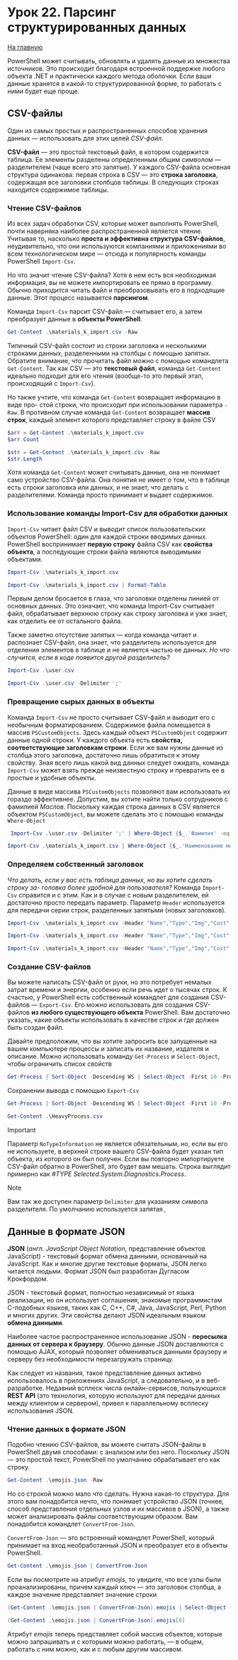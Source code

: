 # Урок 22. Парсинг структурированных данных

[На главную](/mdk0401.github.io)

PowerShell может считывать, обновлять и удалять данные из множества источников. Это происходит благодаря встроенной поддержке любого объекта .NET и практически каждого метода оболочки. Если ваши данные хранятся в какой-то структурированной форме, то работать с ними будет еще проще.

## CSV-файлы 
Один из самых простых и распространенных способов хранения данных — использовать для этих целей *CSV-файл*. 

**CSV-файл** — это простой текстовый файл, в котором содержится таблица. Ее элементы разделены определенным общим символом — разделителем (чаще всего это запятые). У каждого CSV-файла основная структура одинакова: первая строка в CSV — это **строка заголовка**, содержащая все заголовки столбцов таблицы. В следующих строках находится содержимое таблицы. 

### Чтение CSV-файлов 
Из всех задач обработки CSV, которые может выполнять PowerShell, почти наверняка наиболее распространенной является чтение. Учитывая то, насколько **проста и эффективна структура CSV-файлов**, неудивительно, что они используются компаниями и приложениями во всем технологическом мире — отсюда и популярность команды PowerShell `Import-Csv`. 

Но что значит чтение CSV-файла? Хотя в нем есть вся необходимая информация, вы не можете импортировать ее прямо в программу. Обычно приходится читать файл и преобразовывать его в подходящие данные. Этот процесс называется **парсингом**. 

Команда `Import-Csv` парсит CSV-файл — считывает его, а затем преобразует данные в **объекты PowerShell**. 

```powershell
Get-Content .\materials_k_import.csv -Raw
```

Типичный CSV-файл состоит из строки заголовка и несколькими строками данных, разделенными на столбцы с помощью запятых. Обратите внимание, что прочитать файл можно с помощью командлета `Get-Content`. Так как CSV — это **текстовый файл**, команда `Get-Content` идеально подходит для его чтения (вообще-то это первый этап, происходящий с `Import-Csv`). 

Но также учтите, что команда `Get-Content` возвращает информацию в виде про- стой строки, что происходит при использовании параметра `-Raw`. В противном случае команда `Get-Content` возвращает **массив строк**, каждый элемент которого представляет строку в файле CSV

```powershell
$arr = Get-Content .\materials_k_import.csv
$arr.Count

$str = Get-Content .\materials_k_import.csv -Raw
$str.Length
```

Хотя команда `Get-Content` может считывать данные, она не понимает само устройство CSV-файла. Она понятия не имеет о том, что в таблице есть строки заголовка или данных, и не знает, что делать с разделителями. Команда просто принимает и выдает содержимое.

### Использование команды Import-Csv для обработки данных
`Import-Csv` читает файл CSV и выводит список пользовательских объектов PowerShell: один для каждой строки вводимых данных. PowerShell воспринимает **первую строку** файла CSV как **свойства объекта**, а последующие строки файла являются выводимыми объектами. 

```powershell
Import-Csv .\materials_k_import.csv

Import-Csv .\materials_k_import.csv | Format-Table
```

Первым делом бросается в глаза, что заголовки отделены линией от основных данных. Это означает, что команда Import-Csv считывает файл, обрабатывает верхнюю строку как строку заголовка и уже знает, как отделить ее от остального файла. 

Также заметно отсутствие запятых — когда команда читает и распознает CSV-файл, она знает, что разделитель используется для отделения элементов в таблице и не является частью ее данных. *Но что случится, если в коде появится другой разделитель?* 

```powershell
Import-Csv .\user.csv

Import-Csv .\user.csv -Delimiter ';'
```

### Превращение сырых данных в объекты 
Команда `Import-Csv` не просто считывает CSV-файл и выводит его с необычным форматированием. Содержимое файла помещается в массив `PSCustomObjects`. Здесь каждый объект `PSCustomObject` содержит данные одной строки. У каждого объекта есть **свойства, соответствующие заголовкам строки**. Если же вам нужны данные из столбца этого заголовка, достаточно лишь обратиться к этому свойству. Зная всего лишь какой вид данных следует ожидать, команда `Import-Csv` может взять прежде неизвестную строку и превратить ее в простые и удобные объекты. 

Данные в виде массива `PSCustomObjects` позволяют вам использовать их гораздо эффективнее. Допустим, вы хотите найти только сотрудников с фамилией *Маслов*. Поскольку каждая строка данных в CSV является объектом `PSCustomObject`, вы можете сделать это с помощью команды `Where-Object`

```powershell
 Import-Csv .\user.csv -Delimiter ';' | Where-Object {$_.'Фамилия' -eq 'Маслов'} | Format-Table
```

```powershell
Import-Csv .\materials_k_import.csv | Where-Object {$_.'Наименование материала' -like '*нить*'} | Format-Table
```

### Определяем собственный заголовок 
*Что делать, если у вас есть таблица данных, но вы хотите сделать строку за- головка более удобной для пользователя?* Команда `Import-Csv` справится и с этим. Как и в случае с новым разделителем, ей достаточно просто передать параметр. Параметр `Header` используется для передачи серии строк, разделенных запятыми (новых заголовков).

```powershell
Import-Csv .\materials_k_import.csv -Header "Name","Type","Img","Cost","CountOnStorage","MinCount","CountOnPackage","Unit"

Import-Csv .\materials_k_import.csv -Header "Name","Type","Img","Cost","CountOnStorage","MinCount","CountOnPackage","Unit" | Format-Table

Import-Csv .\materials_k_import.csv -Header "Name","Type","Img","Cost","CountOnStorage","MinCount","CountOnPackage","Unit" | Select-Object -Skip 1 | Format-Table
```

### Создание CSV-файлов 
Вы можете написать CSV-файл от руки, но это потребует немалых затрат времени и энергии, особенно если речь идет о тысячах строк. К счастью, у PowerShell есть собственный командлет для создания CSV-файлов — `Export-Csv`. Его можно использовать для создания CSV-файлов **из любого существующего объекта** PowerShell. Вам достаточно указать, какие объекты использовать в качестве строк и где должен быть создан файл. 

Давайте предположим, что вы хотите запросить все запущенные на вашем компьютере процессы и записать их название, издателя и описание. Можно использовать команду `Get-Process` и `Select-Object`, чтобы ограничить список свойств

```powershell
Get-Process | Sort-Object -Descending WS | Select-Object -First 10 -Property Id, Name, WS, Company, Description
```

Сохранении вывода с помощью `Export-Csv`

```powershell
Get-Process | Sort-Object -Descending WS | Select-Object -First 10 -Property Id, Name, WS, Company, Description | Export-Csv HeavyProcess.csv -NoTypeInformation

Get-Content .\HeavyProcess.csv
```

> [!IMPORTANT]
> Параметр `NoTypeInformation` не является обязательным, но, если вы его не используете, в верхней строке вашего CSV-файла будет указан тип объекта, из которого он был получен. Если вы повторно импортируете CSV-файл обратно в PowerShell, это будет вам мешать. Строка выглядит примерно как *#TYPE Selected.System.Diagnostics.Process*.

> [!NOTE]
> Вам так же доступен параметр `Delimiter` для указаниям символа разделителя. По умолчанию используется запятая *,*

## Данные в формате JSON 
**JSON** (*англ. JavaScript Object Notation*, представление объектов JavaScript) - текстовый формат обмена данными, основанный на JavaScript. Как и многие другие текстовые форматы, JSON легко читается людьми. Формат JSON был разработан Дугласом Крокфордом.

JSON - текстовый формат, полностью независимый от языка реализации, но он использует соглашения, знакомые программистам C-подобных языков, таких как C, C++, C#, Java, JavaScript, Perl, Python и многих других. Эти свойства делают JSON идеальным языком **обмена данными**.

Наиболее частое распространенное использование JSON - **пересылка данных от сервера к браузеру**. Обычно данные JSON доставляются с помощью AJAX, который позволяет обмениваться данными браузеру и серверу без необходимости перезагружать страницу.

Как следует из названия, такое представление данных активно использовалось в приложениях JavaScript, а следовательно, и в веб-разработке. Недавний всплеск числа онлайн-сервисов, пользующихся **REST API** (это технология, которую используют для передачи данных между клиентом и сервером), привел к параллельному всплеску использования JSON. 

### Чтение данных в формате JSON 
Подобно чтению CSV-файлов, вы можете считать JSON-файлы в PowerShell двумя способами: с анализом или без него. Поскольку JSON — это простой текст, PowerShell по умолчанию обрабатывает его как строку.

```powershell
Get-Content .\emojis.json -Raw
```

Но со строкой можно мало что сделать. Нужна какая-то структура. Для этого вам понадобится нечто, что понимает устройство JSON (точнее, способ представления отдельных узлов и их массивов в JSON), а также может анализировать файлы соответствующим образом. Вам понадобится командлет `ConvertFrom-Json`. 

`ConvertFrom-Json` — это встроенный командлет PowerShell, который принимает на вход необработанный JSON и преобразует его в объекты PowerShell. 

```powershell
Get-Content .\emojis.json | ConvertFrom-Json
```

Если вы посмотрите на атрибут *emojis*, то увидите, что все узлы были проанализированы, причем каждый ключ — это заголовок столбца, а каждое значение представляет значение строки

```powershell
(Get-Content .\emojis.json | ConvertFrom-Json).emojis | Select-Object -First 10 | Format-Table

(Get-Content .\emojis.json | ConvertFrom-Json).emojis[0]
```

Атрибут *emojis* теперь представляет собой массив объектов, которые можно запрашивать и с которыми можно работать, — в общем, работать с ним можно, как и с любым другим массивом.
